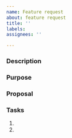 ```yaml
---
name: Feature request
about: feature request
title: ''
labels: 
assignees: ''

---
```

<!-- Either EN/JP is OK. -->
### Description

### Purpose

### Proposal

### Tasks

1. 
2. 

